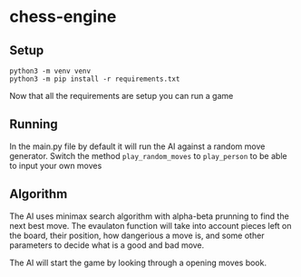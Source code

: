 # chess-engine

## Setup
```
python3 -m venv venv
python3 -m pip install -r requirements.txt
```
Now that all the requirements are setup you can run a game

## Running
In the main.py file by default it will run the AI against a random move generator. Switch the method `play_random_moves` to `play_person` to be able to input your own moves

## Algorithm
The AI uses minimax search algorithm with alpha-beta prunning to find the next best move. The evaulaton function will take into account pieces left on the board, their position, how dangerious a move is, and some other parameters to decide what is a good and bad move.

The AI will start the game by looking through a opening moves book.
